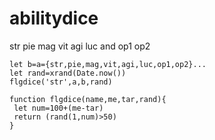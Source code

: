 # abilitydice
str pie mag vit agi luc and op1 op2

```
let b=a={str,pie,mag,vit,agi,luc,op1,op2}...
let rand=xrand(Date.now())
flgdice('str',a,b,rand)

function flgdice(name,me,tar,rand){
 let num=100+(me-tar)
 return (rand(1,num)>50)
}
```
